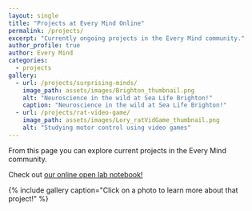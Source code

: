 ```yaml
---
layout: single
title: "Projects at Every Mind Online"
permalink: /projects/
excerpt: "Currently ongoing projects in the Every Mind community."
author_profile: true
author: Every Mind
categories:
  - projects
gallery:
  - url: /projects/surprising-minds/
    image_path: assets/images/Brighton_thumbnail.png
    alt: "Neuroscience in the wild at Sea Life Brighton!"
    caption: "Neuroscience in the wild at Sea Life Brighton!"
  - url: /projects/rat-video-game/
    image_path: assets/images/Lory_ratVidGame_thumbnail.png
    alt: "Studying motor control using video games"
---
```


From this page you can explore current projects in the Every Mind community. 

Check out [our online open lab notebook!](/projects/open-notebook/)

{% include gallery caption="Click on a photo to learn more about that project!" %}
